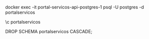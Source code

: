 docker exec -it portal-servicos-api-postgres-1 psql -U postgres -d portalservicos

\c portalservicos

DROP SCHEMA portalservicos CASCADE;